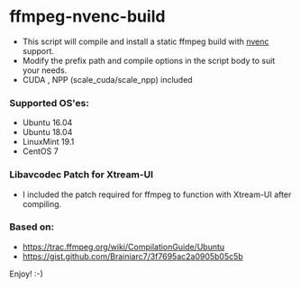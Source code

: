 # ffmpeg-nvenc-build

* This script will compile and install a static ffmpeg build with [nvenc](https://en.wikipedia.org/wiki/Nvidia_NVENC) support.
* Modify the prefix path and compile options in the script body to suit your needs.
* CUDA , NPP (scale_cuda/scale_npp) included

### Supported OS'es:

* Ubuntu 16.04
* Ubuntu 18.04
* LinuxMint 19.1
* CentOS 7

### Libavcodec Patch for Xtream-UI

* I included the patch required for ffmpeg to function with Xtream-UI after compiling.

### Based on:

* https://trac.ffmpeg.org/wiki/CompilationGuide/Ubuntu
* https://gist.github.com/Brainiarc7/3f7695ac2a0905b05c5b

Enjoy! :-)
